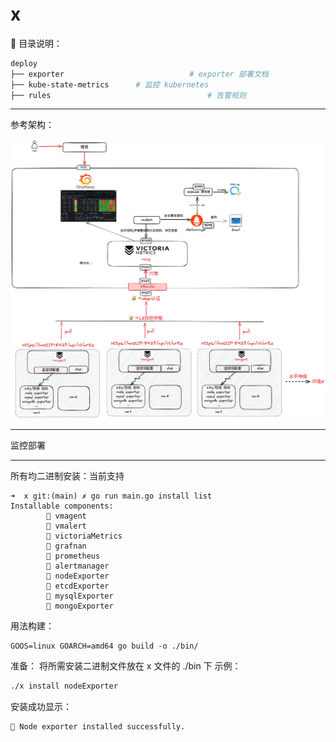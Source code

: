# x

🎉 目录说明：

```sh
deploy
├── exporter							# exporter 部署文档
├── kube-state-metrics		# 监控 kubernetes
├── rules									# 告警规则
```

---

参考架构：

![x](./images/README/x.png)

---



监控部署

---

所有均二进制安装：当前支持

 ```
 ➜  x git:(main) ✗ go run main.go install list
 Installable components:
         🎉 vmagent
         🤕 vmalert
         🤕 victoriaMetrics
         🚀 grafnan
         🤕 prometheus
         🤕 alertmanager
         🎉 nodeExporter
         🚀 etcdExporter
         🎉 mysqlExporter
         🤕 mongoExporter
 ```

用法构建：

```
GOOS=linux GOARCH=amd64 go build -o ./bin/
```

准备： 将所需安装二进制文件放在 x 文件的 ./bin 下
示例：

```sh
./x install nodeExporter
```
安装成功显示：
```azure
🎉 Node exporter installed successfully.
```